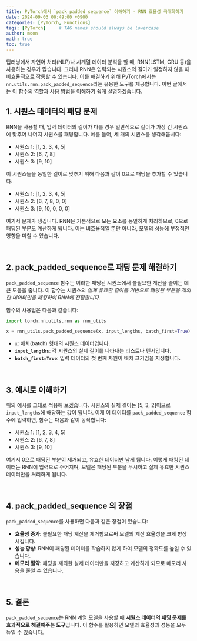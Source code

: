 ```yaml
---
title: PyTorch에서 `pack_padded_sequence` 이해하기 - RNN 효율성 극대화하기
date: 2024-09-03 00:49:00 +0900
categories: [PyTorch, Functions]
tags: [PyTorch]     # TAG names should always be lowercase
author: moon
math: true
toc: true
---
```


딥러닝에서 자연어 처리(NLP)나 시계열 데이터 분석을 할 때, RNN(LSTM, GRU 등)을 사용하는 경우가 많습니다. 그러나 RNN은 입력되는 시퀀스의 길이가 일정하지 않을 때 비효율적으로 작동할 수 있습니다. 이를 해결하기 위해 PyTorch에서는 `nn.utils.rnn.pack_padded_sequence`라는 유용한 도구를 제공합니다. 이번 글에서는 이 함수의 역할과 사용 방법을 이해하기 쉽게 설명하겠습니다.

## 1. 시퀀스 데이터의 패딩 문제

RNN을 사용할 때, 입력 데이터의 길이가 다를 경우 일반적으로 길이가 가장 긴 시퀀스에 맞추어 나머지 시퀀스를 패딩합니다. 예를 들어, 세 개의 시퀀스를 생각해봅시다:

- 시퀀스 1: [1, 2, 3, 4, 5]
- 시퀀스 2: [6, 7, 8]
- 시퀀스 3: [9, 10]


이 시퀀스들을 동일한 길이로 맞추기 위해 다음과 같이 0으로 패딩을 추가할 수 있습니다:

- 시퀀스 1: [1, 2, 3, 4, 5]
- 시퀀스 2: [6, 7, 8, 0, 0]
- 시퀀스 3: [9, 10, 0, 0, 0]


여기서 문제가 생깁니다. RNN은 기본적으로 모든 요소를 동일하게 처리하므로, 0으로 패딩된 부분도 계산하게 됩니다. 이는 비효율적일 뿐만 아니라, 모델의 성능에 부정적인 영향을 미칠 수 있습니다.

<br>

## 2. pack_padded_sequence로 패딩 문제 해결하기

`pack_padded_sequence` 함수는 이러한 패딩된 시퀀스에서 불필요한 계산을 줄이는 데 큰 도움을 줍니다. 이 함수는 시퀀스의 *실제 유효한 길이를 기반으로 패딩된 부분을 제외한 데이터만을 패킹하여 RNN에 전달합니다.*

함수의 사용법은 다음과 같습니다:

```python
import torch.nn.utils.rnn as rnn_utils

x = rnn_utils.pack_padded_sequence(x, input_lengths, batch_first=True)
```

- **`x`**: 배치(batch) 형태의 시퀀스 데이터입니다.
- **`input_lengths`**: 각 시퀀스의 실제 길이를 나타내는 리스트나 텐서입니다.
- **`batch_first=True`**: 입력 데이터의 첫 번째 차원이 배치 크기임을 지정합니다.

<br>

## 3. 예시로 이해하기

위의 예시를 그대로 적용해 보겠습니다. 시퀀스의 실제 길이는 [5, 3, 2]이므로 `input_lengths`에 해당하는 값이 됩니다. 이제 이 데이터를 `pack_padded_sequence` 함수에 입력하면, 함수는 다음과 같이 동작합니다:

- 시퀀스 1: [1, 2, 3, 4, 5]
- 시퀀스 2: [6, 7, 8]
- 시퀀스 3: [9, 10]

여기서 0으로 패딩된 부분이 제거되고, 유효한 데이터만 남게 됩니다. 이렇게 패킹된 데이터는 RNN에 입력으로 주어지며, 모델은 패딩된 부분을 무시하고 실제 유효한 시퀀스 데이터만을 처리하게 됩니다.

<br>

## 4. pack_padded_sequence 의 장점

`pack_padded_sequence`를 사용하면 다음과 같은 장점이 있습니다:

- **효율성 증가**: 불필요한 패딩 계산을 제거함으로써 모델의 계산 효율성을 크게 향상시킵니다.
- **성능 향상**: RNN이 패딩된 데이터를 학습하지 않게 하여 모델의 정확도를 높일 수 있습니다.
- **메모리 절약**: 패딩을 제외한 실제 데이터만을 저장하고 계산하게 되므로 메모리 사용을 줄일 수 있습니다.

<br>

## 5. 결론

`pack_padded_sequence`는 RNN 계열 모델을 사용할 때 **시퀀스 데이터의 패딩 문제를 효과적으로 해결해주는 도구**입니다. 이 함수를 활용하면 모델의 효율성과 성능을 모두 높일 수 있습니다.
